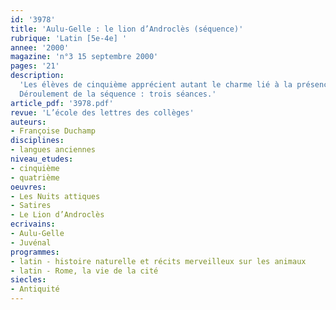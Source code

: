 ```yaml
---
id: '3978'
title: 'Aulu-Gelle : le lion d’Androclès (séquence)'
rubrique: 'Latin [5e-4e] '
annee: '2000'
magazine: 'n°3 15 septembre 2000'
pages: '21'
description: 
  'Les élèves de cinquième apprécient autant le charme lié à la présence du merveilleux dans les récits mythologiques que le réalisme de situations empruntées à la vie quotidienne. L’épisode du lion d’Androclès rapporté par Aulu-Gelle participe de ces deux attraits : par son ancrage dans un fait de société relativement bien connu des élèves (les jeux du cirque font partie des acquis encyclopédiques) et par le caractère merveilleux des retrouvailles entre le fauve et l’homme. Sur le plan de la langue, le texte d’Aulu-Gelle se prête à de nombreuses investigations. Cet article propose une série d’objectifs accessibles en tout début de cinquième et une série plus ambitieuse expérimentée en fin de cinquième, mais qui pourrait l’être en début de quatrième.
  Déroulement de la séquence : trois séances.'
article_pdf: '3978.pdf'
revue: 'L’école des lettres des collèges'
auteurs:
- Françoise Duchamp
disciplines:
- langues anciennes
niveau_etudes:
- cinquième
- quatrième
oeuvres:
- Les Nuits attiques
- Satires
- Le Lion d’Androclès
ecrivains:
- Aulu-Gelle
- Juvénal
programmes:
- latin - histoire naturelle et récits merveilleux sur les animaux
- latin - Rome, la vie de la cité
siecles:
- Antiquité
---
```

